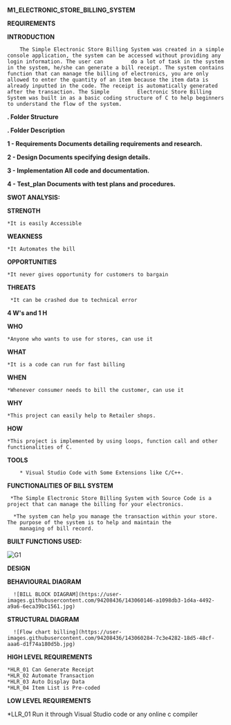**M1_ELECTRONIC_STORE_BILLING_SYSTEM**

 **REQUIREMENTS**
 
   **INTRODUCTION**

        The Simple Electronic Store Billing System was created in a simple console application, the system can be accessed without providing any login information. The user can         do a lot of task in the system in the system, he/she can generate a bill receipt. The system contains function that can manage the billing of electronics, you are only         allowed to enter the quantity of an item because the item data is already inputted in the code. The receipt is automatically generated after the transaction. The Simple         Electronic Store Billing System was built in as a basic coding structure of C to help beginners to understand the flow of the system.
        
   **. Folder Structure**
   
   **. Folder Description**
   
  **1 - Requirements Documents detailing requirements and research.**
  
  **2 - Design Documents specifying design details.**
  
   **3 - Implementation All code and documentation.**
   
   **4 - Test_plan Documents with test plans and procedures.**
   
   **SWOT ANALYSIS:**

   **STRENGTH**

    *It is easily Accessible
    
   **WEAKNESS**
   
    *It Automates the bill
    
   **OPPORTUNITIES**
   
    *It never gives opportunity for customers to bargain
    
   **THREATS**
    
     *It can be crashed due to technical error
     
  **4 W's and 1 H**

   **WHO**
     
    *Anyone who wants to use for stores, can use it
   
   **WHAT**
  
    *It is a code can run for fast billing
  
   **WHEN**
  
    *Whenever consumer needs to bill the customer, can use it
  
   **WHY**
  
    *This project can easily help to Retailer shops.
   
   **HOW**
    
    *This project is implemented by using loops, function call and other functionalities of C.
   
   **TOOLS**
 
        * Visual Studio Code with Some Extensions like C/C++.

  **FUNCTIONALITIES OF BILL SYSTEM**
  
     *The Simple Electronic Store Billing System with Source Code is a project that can manage the billing for your electronics.
     
      *The system can help you manage the transaction within your store. The purpose of the system is to help and maintain the
        managing of bill record.
   **BUILT FUNCTIONS USED:**
   
   
   ![G1](https://user-images.githubusercontent.com/94208436/143059072-68fe39dc-3894-42c8-9ce3-c20f593138b2.jpg)
 
   **DESIGN**
     
   **BEHAVIOURAL DIAGRAM**
   
      
      ![BILL BLOCK DIAGRAM](https://user-images.githubusercontent.com/94208436/143060146-a1098db3-1d4a-4492-a9a6-6eca39bc1561.jpg)

   **STRUCTURAL DIAGRAM**
   
   
      ![Flow chart billing](https://user-images.githubusercontent.com/94208436/143060284-7c3e4282-18d5-48cf-aaa6-d1f74a180d5b.jpg)
  
  **HIGH LEVEL REQUIREMENTS**

    *HLR_01 Can Generate Receipt
    *HLR_02 Automate Transaction
    *HLR_03 Auto Display Data
    *HLR_04 Item List is Pre-coded

  **LOW LEVEL REQUIREMENTS**
  
   *LLR_01 Run it through Visual Studio code or any online c compiler
    

